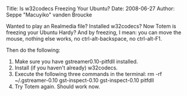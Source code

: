 Title: Is w32codecs Freezing Your Ubuntu?
Date: 2008-06-27
Author: Seppe "Macuyiko" vanden Broucke

Wanted to play an Realmedia file? Installed w32codecs? Now Totem is freezing your Ubuntu Hardy? And by freezing, I mean: you can move the mouse, nothing else works, no ctrl-alt-backspace, no ctrl-alt-F1.

Then do the following:

1. Make sure you have gstreamer0.10-pitfdll installed.
2. Install (if you haven't already) w32codecs.
3. Execute the following three commands in the terminal:
    rm -rf ~/.gstreamer-0.10
    gst-inspect-0.10
    gst-inspect-0.10 pitfdll
4. Try Totem again. Should work now.

